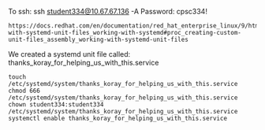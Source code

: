 To ssh:
ssh student334@10.67.67.136 -A
Password: cpsc334!

    https://docs.redhat.com/en/documentation/red_hat_enterprise_linux/9/html/using_systemd_unit_files_to_customize_and_optimize_your_system/assembly_working-with-systemd-unit-files_working-with-systemd#proc_creating-custom-unit-files_assembly_working-with-systemd-unit-files
    
We created a systemd unit file called:
    thanks_koray_for_helping_us_with_this.service

    touch /etc/systemd/system/thanks_koray_for_helping_us_with_this.service
    chmod 666 /etc/systemd/system/thanks_koray_for_helping_us_with_this.service
    chown student334:student334 /etc/systemd/system/thanks_koray_for_helping_us_with_this.service
    systemctl enable thanks_koray_for_helping_us_with_this.service
